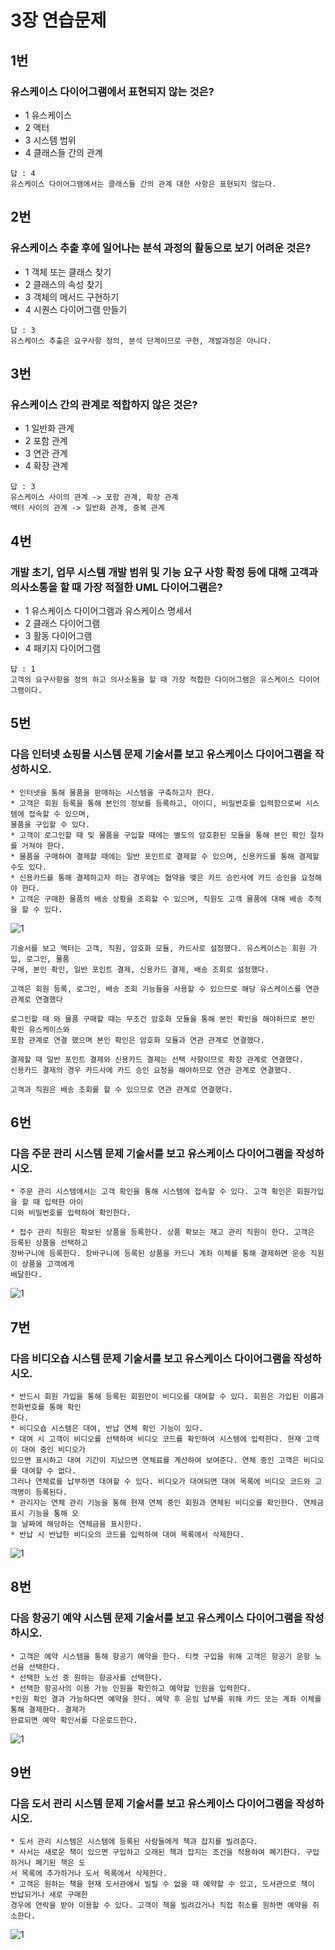 # 3장 연습문제
## 1번
### 유스케이스 다이어그램에서 표현되지 않는 것은?
* 1 유스케이스
* 2 액터
* 3 시스템 범위
* 4 클래스들 간의 관계
```
답 : 4
유스케이스 다이어그램에서는 클래스들 간의 관계 대한 사항은 표현되지 않는다.
```

## 2번
### 유스케이스 추출 후에 일어나는 분석 과정의 활동으로 보기 어려운 것은?
* 1 객체 또는 클래스 찾기
* 2 클래스의 속성 찾기
* 3 객체의 메서드 구현하기
* 4 시퀀스 다이어그램 만들기

```
답 : 3
유스케이스 추출은 요구사항 정의, 분석 단계이므로 구현, 개발과정은 아니다.
```

## 3번
### 유스케이스 간의 관계로 적합하지 않은 것은?
* 1 일반화 관계
* 2 포함 관계
* 3 연관 관계
* 4 확장 관계

```
답 : 3
유스케이스 사이의 관계 -> 포함 관계, 확장 관계
액터 사이의 관계 -> 일반화 관계, 중복 관계
```
## 4번 
### 개발 초기, 업무 시스템 개발 범위 및 기능 요구 사항 확정 등에 대해 고객과 의사소통을 할 때 가장 적절한 UML 다이어그램은?
* 1 유스케이스 다이어그램과 유스케이스 명세서
* 2 클래스 다이어그램
* 3 활동 다이어그램
* 4 패키지 다이어그램

```
답 : 1
고객의 요구사항을 정의 하고 의사소통을 할 때 가장 적합한 다이어그램은 유스케이스 다이어그램이다.
```

## 5번
### 다음 인터넷 쇼핑몰 시스템 문제 기술서를 보고 유스케이스 다이어그램을 작성하시오.

```
* 인터넷을 통해 물품을 판매하는 시스템을 구축하고자 한다.
* 고객은 회원 등록을 통해 본인의 정보를 등록하고, 아이디, 비밀번호를 입력함으로써 시스템에 접속할 수 있으며,
물품을 구입할 수 있다.
* 고객이 로그인할 때 및 물품을 구입할 때에는 별도의 암호환된 모듈을 통해 본인 확인 절차를 거쳐야 한다.
* 물품을 구매하여 결제할 때에는 일반 포인트로 결제할 수 있으며, 신용카드를 통해 결제할 수도 있다.
* 신용카드를 통해 결제하고자 하는 경우에는 협약을 맺은 카드 승인사에 카드 승인을 요청해야 한다.
* 고객은 구매한 물품의 배송 상황을 조회할 수 있으며, 직원도 고객 물품에 대해 배송 추적을 할 수 있다.
```
![1](/img3/3_5_2.JPG)
```
기술서를 보고 액터는 고객, 직원, 암호화 모듈, 카드사로 설정했다. 유스케이스는 회원 가입, 로그인, 물품
구매, 본인 확인, 일반 포인트 결제, 신용카드 결제, 배송 조회로 설정했다.

고객은 회원 등록, 로그인, 배송 조회 기능들을 사용할 수 있으므로 해당 유스케이스를 연관 관계로 연결했다

로그인할 때 와 물품 구매할 때는 무조건 암호화 모듈을 통해 본인 확인을 해야하므로 본인 확인 유스케이스와
포함 관계로 연결 했으며 본인 확인은 암호화 모듈과 연관 관계로 연결했다.

결제할 때 일반 포인트 결제와 신용카드 결제는 선택 사항이므로 확장 관계로 연결했다.
신용카드 결제의 경우 카드사에 카드 승인 요청을 해야하므로 연관 관계로 연결했다.

고객과 직원은 배송 조회를 할 수 있으므로 연관 관계로 연결했다.

```
## 6번 
### 다음 주문 관리 시스템 문제 기술서를 보고 유스케이스 다이어그램을 작성하시오.
```
* 주문 관리 시스템에서는 고객 확인을 통해 시스템에 접속할 수 있다. 고객 확인은 회원가입을 할 때 입력한 아이
디와 비밀번호를 입력하여 확인한다.

* 접수 관리 직원은 확보된 상품을 등록한다. 상품 확보는 재고 관리 직원이 한다. 고객은 등록된 상품을 선택하고
장바구니에 등록한다. 장바구니에 등록된 상품을 카드나 계좌 이체를 통해 결제하면 운송 직원이 상품을 고객에게
배달한다.
```
![1](/img3/3_6.JPG)

## 7번
### 다음 비디오숍 시스템 문제 기술서를 보고 유스케이스 다이어그램을 작성하시오.
```
* 반드시 회원 가입을 통해 등록된 회원만이 비디오를 대여할 수 있다. 회원은 가입된 이름과 전화번호를 통해 확인
한다.
* 비디오숍 시스템은 대여, 반납 연체 확인 기능이 있다.
* 대여 시 고객이 비디오를 선택하여 비디오 코드를 확인하여 시스템에 입력한다. 현재 고객이 대여 중인 비디오가
있으면 표시하고 대여 기간이 지났으면 연체료를 계산하여 보여준다. 연체 중인 고객은 비디오를 대여할 수 없다.
그러나 연체료를 납부하면 대여할 수 있다. 비디오가 대여되면 대여 목록에 비디오 코드와 고객명이 등록된다.
* 관리자는 연체 관리 기능을 통해 현재 연체 중인 회원과 연체된 비디오를 확인한다. 연체금 표시 기능을 통해 오
늘 날짜에 해당하는 연체금을 표시한다.
* 반납 시 반납한 비디오의 코드를 입력하여 대여 목록에서 삭제한다.
```
![1](/img3/3_7.JPG)

## 8번
### 다음 항공기 예약 시스템 문제 기술서를 보고 유스케이스 다이어그램을 작성하시오.
```
* 고객은 예약 시스템을 통해 항공기 예약을 한다. 티켓 구입을 위해 고객은 항공기 운항 노선을 선택한다.
* 선택한 노선 중 원하는 항공사를 선택한다.
* 선택한 항공사의 이용 가능 인원을 확인하고 예약할 인원을 입력한다.
*인원 확인 결과 가능하다면 예약을 한다. 예약 후 운임 납부를 위해 카드 또는 계좌 이체를 통해 결제한다. 결제가
완료되면 예약 확인서를 다운로드한다.
```
![1](/img3/3_8.JPG)

## 9번
### 다음 도서 관리 시스템 문제 기술서를 보고 유스케이스 다이어그램을 작성하시오.
```
* 도서 관리 시스템은 시스템에 등록된 사람들에게 책과 잡지를 빌려준다.
* 사서는 새로운 책이 있으면 구입하고 오래된 책과 잡지는 조건을 적용하여 폐기한다. 구입하거나 폐기된 책은 도
서 목록에 추가하거나 도서 목록에서 삭제한다.
* 고객은 원하는 책을 현재 도서관에서 빌릴 수 없을 때 예약할 수 있고, 도서관으로 책이 반납되거나 새로 구매한
경우에 연락을 받아 이용할 수 있다. 고객이 책을 빌려갔거나 직접 취소를 원하면 예약을 취소한다.
```
![1](/img3/3_9.JPG)















